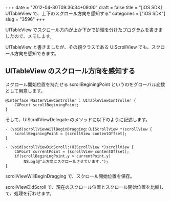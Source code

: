 +++
date = "2012-04-30T09:36:34+09:00"
draft = false
title = "[iOS SDK] UITableView で、上下のスクロール方向を感知する"
categories = ["iOS SDK"]
slug = "3596"
+++

UITableView でスクロール方向が上か下かで処理を分けたプログラムを書きましたので、メモします。

UITableView と書きましたが、その親クラスである UIScrollView でも、スクロール方向を感知できます。

<h2>UITableView のスクロール方向を感知する</h2>

スクロール開始位置を持たせる scrollBeginingPoint というのをグローバル変数として用意します。

<pre><code>@interface MasterViewController : UITableViewController {
    CGPoint scrollBeginingPoint;
}
</code></pre>

そして、UIScrollViewDelegate のメソッドに以下のように記述します。

<pre><code>- (void)scrollViewWillBeginDragging:(UIScrollView *)scrollView {
    scrollBeginingPoint = [scrollView contentOffset];
}

- (void)scrollViewDidScroll:(UIScrollView *)scrollView {
    CGPoint currentPoint = [scrollView contentOffset];
    if(scrollBeginingPoint.y > currentPoint.y)
        NSLog(@"上方向にスクロールさせています.");
}
</code></pre>

scrollViewWillBeginDragging で、スクロール開始位置を保存。

scrollViewDidScroll で、現在のスクロール位置とスクロール開始位置を比較して、処理を行わせます。
